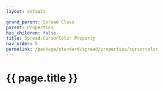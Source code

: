 ```yaml
---
layout: default

grand_parent: Spread Class
parent: Properties
has_children: false
title: Spread.CursorColor Property
nav_order: 5
permalink: /package/standard/spread/properties/cursorcolor
---
```

# {{ page.title }}
